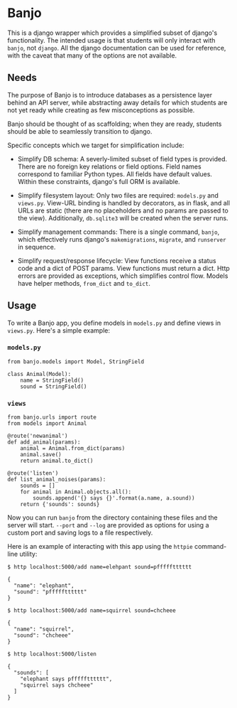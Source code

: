 # Banjo

This is a django wrapper which provides a simplified subset of django's
functionality. The intended usage is that students will only interact
with `banjo`, not `django`. All the django documentation can be used for
reference, with the caveat that many of the options are not available.

## Needs

The purpose of Banjo is to introduce databases as a persistence layer behind an
API server, while abstracting away details for which students are not yet ready 
while creating as few misconceptions as possible. 

Banjo should be thought of as scaffolding; when they are ready, students should
be able to seamlessly transition to django.

Specific concepts which we target for simplification include:

- Simplify DB schema: A severly-limited subset of field types is provided.
  There are no foreign key relations or field options. Field names correspond to
  familiar Python types. All fields have default values. Within these
  constraints, django's full ORM is available.

- Simplify filesystem layout: Only two files are required: `models.py` and
  `views.py`. View-URL binding is handled by decorators, as in flask, and all
  URLs are static (there are no placeholders and no params are passed to the
  view). Additionally, `db.sqlite3` will be created when the server runs.

- Simplify management commands: There is a single command, `banjo`, which
  effectively runs django's `makemigrations`, `migrate`, and `runserver` in sequence.

- Simplify request/response lifecycle: View functions receive a status code and
  a dict of POST params. View functions must return a dict. Http errors
  are provided as exceptions, which simplifies control flow. 
  Models have helper methods, `from_dict` and `to_dict`. 

## Usage

To write a Banjo app, you define models in `models.py` and define views in
`views.py`. Here's a simple example:

### `models.py`

    from banjo.models import Model, StringField

    class Animal(Model):
        name = StringField()
        sound = StringField()
    
### `views`

    from banjo.urls import route
    from models import Animal
    
    @route('newanimal')
    def add_animal(params):
        animal = Animal.from_dict(params)
        animal.save()
        return animal.to_dict()

    @route('listen')
    def list_animal_noises(params):
        sounds = []
        for animal in Animal.objects.all():
            sounds.append('{} says {}'.format(a.name, a.sound))     
        return {'sounds': sounds}

Now you can run `banjo` from the directory containing these files and the server
will start. `--port` and `--log` are provided as options for using a custom port
and saving logs to a file respectively. 

Here is an example of interacting with this app using the `httpie` command-line
utility:

    $ http localhost:5000/add name=elehpant sound=pffffftttttt

    { 
      "name": "elephant",
      "sound": "pffffftttttt"
    }

    $ http localhost:5000/add name=squirrel sound=chcheee

    { 
      "name": "squirrel",
      "sound": "chcheee"
    }

    $ http localhost:5000/listen

    {
      "sounds": [
        "elephant says pffffftttttt",
        "squirrel says chcheee"
      ]
    }

